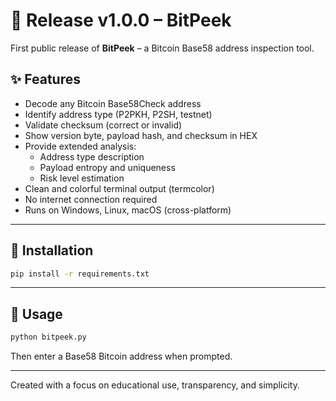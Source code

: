 # 🚀 Release v1.0.0 – BitPeek

First public release of **BitPeek** – a Bitcoin Base58 address inspection tool.

## ✨ Features

- Decode any Bitcoin Base58Check address
- Identify address type (P2PKH, P2SH, testnet)
- Validate checksum (correct or invalid)
- Show version byte, payload hash, and checksum in HEX
- Provide extended analysis:
  - Address type description
  - Payload entropy and uniqueness
  - Risk level estimation
- Clean and colorful terminal output (termcolor)
- No internet connection required
- Runs on Windows, Linux, macOS (cross-platform)

---

## 🔧 Installation

```bash
pip install -r requirements.txt
```

---

## 🚀 Usage

```bash
python bitpeek.py
```

Then enter a Base58 Bitcoin address when prompted.

---

Created with a focus on educational use, transparency, and simplicity.
